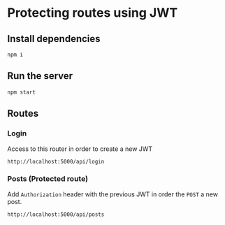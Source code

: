 # Protecting routes using JWT

## Install dependencies
`npm i`

## Run the server
`npm start`

## Routes
### Login
Access to this router in order to create a new JWT

`http://localhost:5000/api/login`

### Posts (Protected route)
Add `Authorization` header with the previous JWT in order the `POST` a new post.

`http://localhost:5000/api/posts`